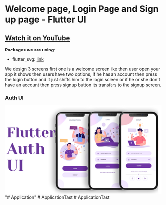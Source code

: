 # Welcome page, Login Page and Sign up page - Flutter UI

## [Watch it on YouTube](https://youtu.be/ExKYjqgswJg)

**Packages we are using:**

- flutter_svg: [link](https://pub.dev/packages/flutter_svg)

We design 3 screens first one is a welcome screen like then user open your app it shows then users have two options, if he has an account then press the login button and it just shifts him to the login screen or if he or she don't have an account then press signup button its transfers to the signup screen.

### Auth UI

![App UI](/UI.png)
"# Application" 
#   A p p l i c a t i o n T a s t 
 
 #   A p p l i c a t i o n T a s t 
 
 